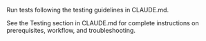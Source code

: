 Run tests following the testing guidelines in CLAUDE.md.

See the Testing section in CLAUDE.md for complete instructions on prerequisites, workflow, and troubleshooting.
